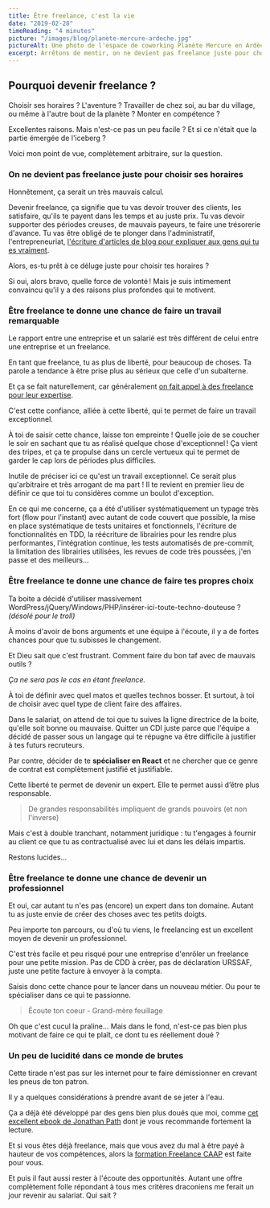 ```yaml
---
title: Être freelance, c'est la vie
date: "2019-02-28"
timeReading: "4 minutes"
picture: "/images/blog/planete-mercure-ardeche.jpg"
pictureAlt: Une photo de l'espace de coworking Planète Mercure en Ardèche
excerpt: Arrêtons de mentir, on ne devient pas freelance juste pour choisir ses horaires. Qu'est-ce qui te pousse à vouloir te lancer ?
---
```


## Pourquoi devenir freelance ?

Choisir ses horaires ? L'aventure ? Travailler de chez soi, au bar du village, ou même à l'autre bout de la planète ? Monter en compétence ?

Excellentes raisons. Mais n'est-ce pas un peu facile ? Et si ce n'était que la partie émergée de l'iceberg ?

Voici mon point de vue, complètement arbitraire, sur la question.

### On ne devient pas freelance juste pour choisir ses horaires

Honnêtement, ça serait un très mauvais calcul.

Devenir freelance, ça signifie que tu vas devoir trouver des clients, les satisfaire, qu'ils te payent dans les temps et au juste prix. Tu vas devoir supporter des périodes creuses, de mauvais payeurs, te faire une trésorerie d'avance. Tu vas être obligé de te plonger dans l'administratif, l'entrepreneuriat, [l&apos;écriture d&apos;articles de blog pour expliquer aux gens qui tu es vraiment](http://thibaud-duthoit.fr).

Alors, es-tu prêt à ce déluge juste pour choisir tes horaires ?

Si oui, alors bravo, quelle force de volonté ! Mais je suis intimement convaincu qu'il y a des raisons plus profondes qui te motivent.

### Être freelance te donne une chance de faire un travail remarquable

Le rapport entre une entreprise et un salarié est très différent de celui entre une entreprise et un freelance.

En tant que freelance, tu as plus de liberté, pour beaucoup de choses. Ta parole a tendance à être prise plus au sérieux que celle d'un subalterne.

Et ça se fait naturellement, car généralement [on fait appel à des freelance pour leur expertise](https://www.udemy.com/seth-godin-freelancer-course/).

C'est cette confiance, alliée à cette liberté, qui te permet de faire un travail exceptionnel.

À toi de saisir cette chance, laisse ton empreinte ! Quelle joie de se coucher le soir en sachant que tu as réalisé quelque chose d'exceptionnel ! Ça vient des tripes, et ça te propulse dans un cercle vertueux qui te permet de garder le cap lors de périodes plus difficiles.

Inutile de préciser ici ce qu'est un travail exceptionnel. Ce serait plus qu'arbitraire et très arrogant de ma part ! Il te revient en premier lieu de définir ce que toi tu considères comme un boulot d'exception.

En ce qui me concerne, ça a été d'utiliser systématiquement un typage très fort (flow pour l'instant) avec autant de code couvert que possible, la mise en place systématique de tests unitaires et fonctionnels, l'écriture de fonctionnalités en TDD, la réécriture de librairies pour les rendre plus performantes, l'intégration continue, les tests automatisés de pre-commit, la limitation des librairies utilisées, les revues de code très poussées, j'en passe et des meilleurs...

### Être freelance te donne une chance de faire tes propres choix

Ta boite a décidé d'utiliser massivement WordPress/jQuery/Windows/PHP/insérer-ici-toute-techno-douteuse ? _(désolé pour le troll)_

À moins d'avoir de bons arguments et une équipe à l'écoute, il y a de fortes chances pour que tu subisses le changement.

Et Dieu sait que c'est frustrant. Comment faire du bon taf avec de mauvais outils ?

_Ça ne sera pas le cas en étant freelance._

À toi de définir avec quel matos et quelles technos bosser. Et surtout, à toi de choisir avec quel type de client faire des affaires.

Dans le salariat, on attend de toi que tu suives la ligne directrice de la boite, qu'elle soit bonne ou mauvaise. Quitter un CDI juste parce que l'équipe a décidé de passer sous un langage qui te répugne va être difficile à justifier à tes futurs recruteurs.

Par contre, décider de te **spécialiser en React** et ne chercher que ce genre de contrat est complètement justifié et justifiable.

Cette liberté te permet de devenir un expert. Elle te permet aussi d’être plus responsable.

> De grandes responsabilités impliquent de grands pouvoirs (et non l'inverse)

Mais c'est à double tranchant, notamment juridique : tu t'engages à fournir au client ce que tu as contractualisé avec lui et dans les délais impartis.

Restons lucides...

### Être freelance te donne une chance de devenir un professionnel

Et oui, car autant tu n'es pas (encore) un expert dans ton domaine. Autant tu as juste envie de créer des choses avec tes petits doigts.

Peu importe ton parcours, ou d'où tu viens, le freelancing est un excellent moyen de devenir un professionnel.

C'est très facile et peu risqué pour une entreprise d'enrôler un freelance pour une petite mission. Pas de CDD à créer, pas de déclaration URSSAF, juste une petite facture à envoyer à la compta.

Saisis donc cette chance pour te lancer dans un nouveau métier. Ou pour te spécialiser dans ce qui te passionne.

> Écoute ton coeur - Grand-mère feuillage

Oh que c'est cucul la praline... Mais dans le fond, n'est-ce pas bien plus motivant de faire ce qui te plaît, ce dont tu es réellement doué ?

### Un peu de lucidité dans ce monde de brutes

Cette tirade n'est pas sur les internet pour te faire démissionner en crevant les pneus de ton patron.

Il y a quelques considérations à prendre avant de se jeter à l'eau.

Ça a déjà été développé par des gens bien plus doués que moi, comme [cet excellent ebook de Jonathan Path](https://freelanceboost.fr/se-lancer-gratuit/) dont je vous recommande fortement la lecture.

Et si vous êtes déjà freelance, mais que vous avez du mal à être payé à hauteur de vos compétences, alors la [formation Freelance CAAP](https://freelanceboost.fr/etape-negligee-par-99-des-freelances/) est faite pour vous.

Et puis il faut aussi rester à l'écoute des opportunités. Autant une offre complètement folle répondant à tous mes critères draconiens me ferait un jour revenir au salariat. Qui sait ?
